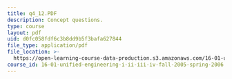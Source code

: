 ```yaml
---
title: q4_12.PDF
description: Concept questions.
type: course
layout: pdf
uid: d0fc058fdf6c3b8dd9b5f3bafa627844
file_type: application/pdf
file_location: >-
  https://open-learning-course-data-production.s3.amazonaws.com/16-01-unified-engineering-i-ii-iii-iv-fall-2005-spring-2006/d0fc058fdf6c3b8dd9b5f3bafa627844_q4_12.PDF
course_id: 16-01-unified-engineering-i-ii-iii-iv-fall-2005-spring-2006
---
```

